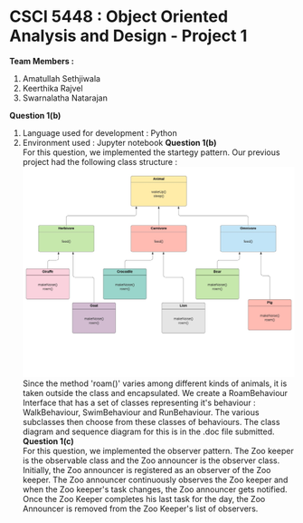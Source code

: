 # CSCI 5448 : Object Oriented Analysis and Design - Project 1
**Team  Members :** 
1. Amatullah Sethjiwala
2. Keerthika Rajvel
3. Swarnalatha Natarajan

**Question 1(b)**<br/>
1. Language used for development : Python
2. Environment used : Jupyter notebook
**Question 1(b)**<br/>
For this question, we implemented the startegy pattern. Our previous project had the following class structure : 
![Test Image 1](Animals.jpeg)
Since the method 'roam()' varies among different kinds of animals, it is taken outside the class and encapsulated. We create a RoamBehaviour Interface that has a set of classes representing it's behaviour : WalkBehaviour, SwimBehaviour and RunBehaviour. The various subclasses then choose from these classes of behaviours. 
The class diagram and sequence diagram for this is in the .doc file submitted. <br/>
**Question 1(c)**<br/>
For this question, we implemented the observer pattern.
The Zoo keeper is the observable class and the Zoo announcer is the observer class.
Initially, the Zoo announcer is registered as an observer of the Zoo keeper.
The Zoo announcer continuously observes the Zoo keeper and when the Zoo keeper's task changes, the Zoo announcer gets notified.
Once the Zoo Keeper completes his last task for the day, the Zoo Announcer is removed from the Zoo Keeper's list of observers.
